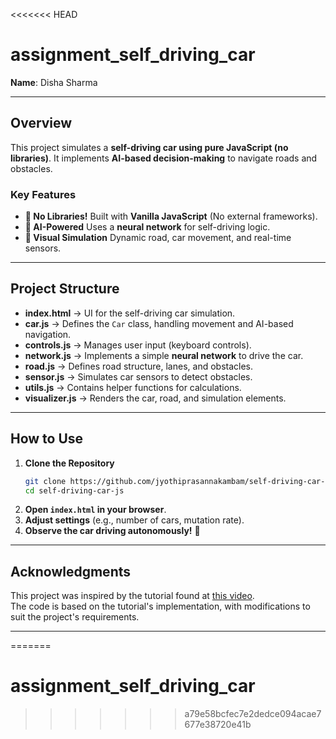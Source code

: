 <<<<<<< HEAD
# assignment_self_driving_car

**Name**: Disha Sharma

---
## Overview  
This project simulates a **self-driving car using pure JavaScript (no libraries)**. It implements **AI-based decision-making** to navigate roads and obstacles.  

### **Key Features**  
- **🚀 No Libraries!** Built with **Vanilla JavaScript** (No external frameworks).  
- **🧠 AI-Powered** Uses a **neural network** for self-driving logic.  
- **🎨 Visual Simulation** Dynamic road, car movement, and real-time sensors.  

---

## **Project Structure**  
- **index.html** → UI for the self-driving car simulation.  
- **car.js** → Defines the `Car` class, handling movement and AI-based navigation.  
- **controls.js** → Manages user input (keyboard controls).  
- **network.js** → Implements a simple **neural network** to drive the car.  
- **road.js** → Defines road structure, lanes, and obstacles.  
- **sensor.js** → Simulates car sensors to detect obstacles.  
- **utils.js** → Contains helper functions for calculations.  
- **visualizer.js** → Renders the car, road, and simulation elements.  

---

## **How to Use**  
1. **Clone the Repository**  
   ```sh
   git clone https://github.com/jyothiprasannakambam/self-driving-car-js.git
   cd self-driving-car-js
   ```
2. **Open `index.html` in your browser**.  
3. **Adjust settings** (e.g., number of cars, mutation rate).  
4. **Observe the car driving autonomously!** 🚗  

---

## **Acknowledgments**  
This project was inspired by the tutorial found at [this video](https://www.youtube.com/watch?v=Rs_rAxEsAvI).  
The code is based on the tutorial's implementation, with modifications to suit the project's requirements.  

---
=======
# assignment_self_driving_car
>>>>>>> a79e58bcfec7e2dedce094acae7677e38720e41b
